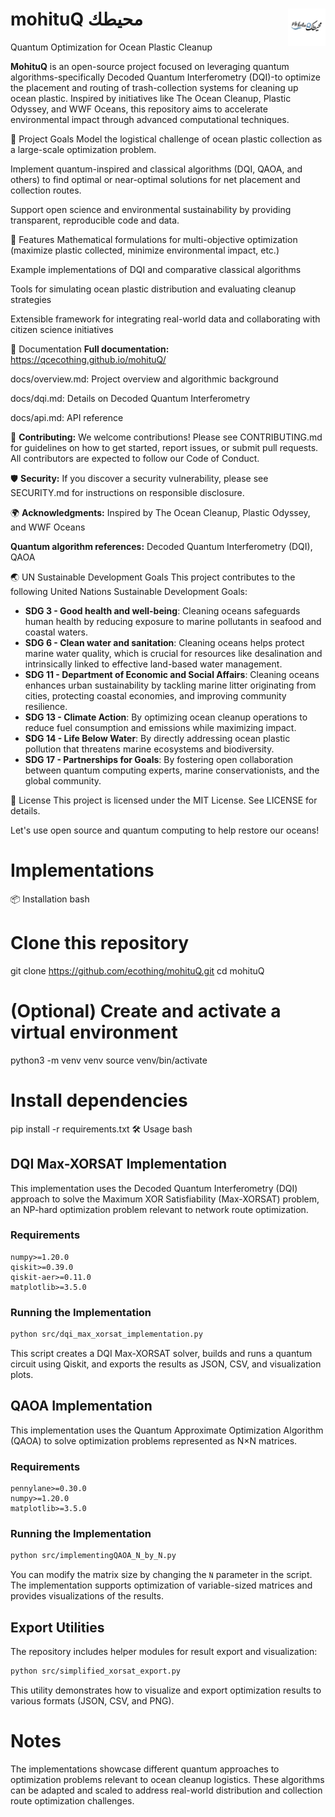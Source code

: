 # **mohituQ** **محيطك** <img src="docs/source/_static/images/mohituq_logo.png" alt="mohituQ Logo" width="60" align="right"/>

Quantum Optimization for Ocean Plastic Cleanup

**MohituQ** is an open-source project focused on leveraging quantum algorithms-specifically Decoded Quantum Interferometry (DQI)-to optimize the placement and routing of trash-collection systems for cleaning up ocean plastic. Inspired by initiatives like The Ocean Cleanup, Plastic Odyssey, and WWF Oceans, this repository aims to accelerate environmental impact through advanced computational techniques.

🌊 Project Goals
Model the logistical challenge of ocean plastic collection as a large-scale optimization problem.

Implement quantum-inspired and classical algorithms (DQI, QAOA, and others) to find optimal or near-optimal solutions for net placement and collection routes.

Support open science and environmental sustainability by providing transparent, reproducible code and data.

🚀 Features
Mathematical formulations for multi-objective optimization (maximize plastic collected, minimize environmental impact, etc.)

Example implementations of DQI and comparative classical algorithms

Tools for simulating ocean plastic distribution and evaluating cleanup strategies

Extensible framework for integrating real-world data and collaborating with citizen science initiatives

📖 Documentation
**Full documentation:** https://qcecothing.github.io/mohituQ/

docs/overview.md: Project overview and algorithmic background

docs/dqi.md: Details on Decoded Quantum Interferometry

docs/api.md: API reference

🤝 **Contributing:**
We welcome contributions! Please see CONTRIBUTING.md for guidelines on how to get started, report issues, or submit pull requests. All contributors are expected to follow our Code of Conduct.

🛡️ **Security:**
If you discover a security vulnerability, please see SECURITY.md for instructions on responsible disclosure.

🌍 **Acknowledgments:**
Inspired by The Ocean Cleanup, Plastic Odyssey, and WWF Oceans

**Quantum algorithm references:** Decoded Quantum Interferometry (DQI), QAOA

🌏 UN Sustainable Development Goals
This project contributes to the following United Nations Sustainable Development Goals:

- **SDG 3 - Good health and well-being**: Cleaning oceans safeguards human health by reducing exposure to marine pollutants in seafood and coastal waters.
- **SDG 6 - Clean water and sanitation**: Cleaning oceans helps protect marine water quality, which is crucial for resources like desalination and intrinsically linked to effective land-based water management.
- **SDG 11 - Department of Economic and Social Affairs**: Cleaning oceans enhances urban sustainability by tackling marine litter originating from cities, protecting coastal economies, and improving community resilience.
- **SDG 13 - Climate Action**: By optimizing ocean cleanup operations to reduce fuel consumption and emissions while maximizing impact.
- **SDG 14 - Life Below Water**: By directly addressing ocean plastic pollution that threatens marine ecosystems and biodiversity.
- **SDG 17 - Partnerships for Goals**: By fostering open collaboration between quantum computing experts, marine conservationists, and the global community.

📢 License
This project is licensed under the MIT License. See LICENSE for details.

Let's use open source and quantum computing to help restore our oceans!

# Implementations

📦 Installation
bash
# Clone this repository
git clone https://github.com/ecothing/mohituQ.git
cd mohituQ

# (Optional) Create and activate a virtual environment
python3 -m venv venv
source venv/bin/activate

# Install dependencies
pip install -r requirements.txt
🛠️ Usage
bash

## DQI Max-XORSAT Implementation

This implementation uses the Decoded Quantum Interferometry (DQI) approach to solve the Maximum XOR Satisfiability (Max-XORSAT) problem, an NP-hard optimization problem relevant to network route optimization.

### Requirements

```
numpy>=1.20.0
qiskit>=0.39.0
qiskit-aer>=0.11.0
matplotlib>=3.5.0
```

### Running the Implementation

```bash
python src/dqi_max_xorsat_implementation.py
```

This script creates a DQI Max-XORSAT solver, builds and runs a quantum circuit using Qiskit, and exports the results as JSON, CSV, and visualization plots.

## QAOA Implementation

This implementation uses the Quantum Approximate Optimization Algorithm (QAOA) to solve optimization problems represented as N×N matrices.

### Requirements

```
pennylane>=0.30.0
numpy>=1.20.0
matplotlib>=3.5.0
```

### Running the Implementation

```bash
python src/implementingQAOA_N_by_N.py
```

You can modify the matrix size by changing the `N` parameter in the script. The implementation supports optimization of variable-sized matrices and provides visualizations of the results.

## Export Utilities

The repository includes helper modules for result export and visualization:

```bash
python src/simplified_xorsat_export.py
```

This utility demonstrates how to visualize and export optimization results to various formats (JSON, CSV, and PNG).

# Notes

The implementations showcase different quantum approaches to optimization problems relevant to ocean cleanup logistics. These algorithms can be adapted and scaled to address real-world distribution and collection route optimization challenges.
